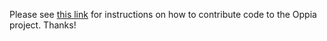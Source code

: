 Please see [this link](https://github.com/oppia/oppia/wiki/Contributing-code-to-Oppia) for instructions on how to contribute code to the Oppia project. Thanks!
